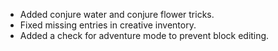 - Added conjure water and conjure flower tricks.
- Fixed missing entries in creative inventory.
- Added a check for adventure mode to prevent block editing.